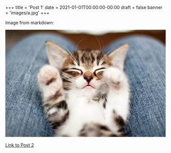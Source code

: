 +++
title = 'Post 1'
date = 2021-01-01T00:00:00-00:00
draft = false
banner = 'images/a.jpg'
+++

Image from markdown:

![A kitten](images/a.jpg)

[Link to Post 2](posts/post-2)
